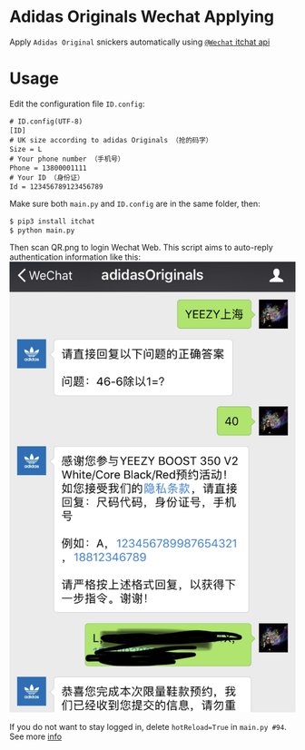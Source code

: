# Adidas Originals Wechat Applying
Apply `Adidas Original` snickers automatically using [`@Wechat` itchat api](https://github.com/littlecodersh/itchat)

# Usage
Edit the configuration file `ID.config`:

    # ID.config(UTF-8)
    [ID]
    # UK size according to adidas Originals （抢的码字）
    Size = L
    # Your phone number （手机号）
    Phone = 13800001111
    # Your ID （身份证）
    Id = 123456789123456789
Make sure both `main.py` and `ID.config` are in the same folder, then:

    $ pip3 install itchat
    $ python main.py

Then scan QR.png to login Wechat Web. This script aims to auto-reply authentication information like this:
![demo](demo.jpg)

If you do not want to stay logged in, delete `hotReload=True` in `main.py #94`. See more [info](https://itchat.readthedocs.io/zh/latest/)
